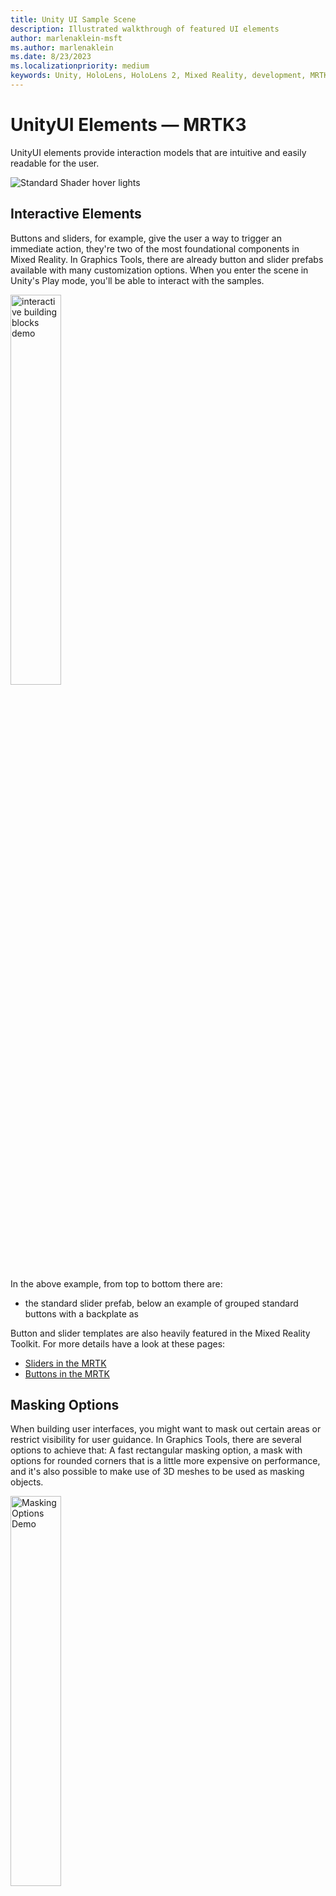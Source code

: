 ```yaml
---
title: Unity UI Sample Scene
description: Illustrated walkthrough of featured UI elements
author: marlenaklein-msft
ms.author: marlenaklein
ms.date: 8/23/2023
ms.localizationpriority: medium
keywords: Unity, HoloLens, HoloLens 2, Mixed Reality, development, MRTK, Graphics Tools, MRGT, MR Graphics Tools, UnityUI
---
```


# UnityUI Elements &#8212; MRTK3

UnityUI elements provide interaction models that are intuitive and easily readable for the user.

![Standard Shader hover lights](images/SampleScenes/UnityUI_01.jpg)

## Interactive Elements

Buttons and sliders, for example, give the user a way to trigger an immediate action, they're two of the most foundational components in Mixed Reality.
In Graphics Tools, there are already button and slider prefabs available with many customization options.
When you enter the scene in Unity's Play mode, you'll be able to interact with the samples.

<img src="images/SampleScenes/UnityUI_interactive_01.jpg" width="40%" height="40%" alt="interactive building blocks demo">

In the above example, from top to bottom there are:

* the standard slider prefab, below an example of grouped standard buttons with a backplate as  

Button and slider templates are also heavily featured in the Mixed Reality Toolkit. For more details have a look at these pages:

* [Sliders in the MRTK](../../../mrtk2/features/ux-building-blocks/sliders.md)
* [Buttons in the MRTK](../../../mrtk2/features/ux-building-blocks/button.md)

## Masking Options

When building user interfaces, you might want to mask out certain areas or restrict visibility for user guidance.
In Graphics Tools, there are several options to achieve that: A fast rectangular masking option, a mask with options for rounded corners that is a little more expensive on performance, and it's also possible to make use of 3D meshes to be used as masking objects.

<img src="images/SampleScenes/UnityUImasking_sample_01.gif" width="40%" height="40%" alt="Masking Options Demo">

## 3D Mesh Integration and Animations

This example is a combination of several UI components. Several properties are also animatable, for example, position and the amount of corner roundness described above. 
It's possible to integrate 3D meshes in your UI builds too.

<img src="images/SampleScenes/UnityUIinteractive_sample_01.gif" width="40%" height="40%" alt="Mesh and Materials Samples demo">

> [!NOTE]
> Only static models can be integrated, animations as in FBX exports aren't supported at the moment.

## Related articles

* [Mixed Reality Toolkit on GitHub](https://github.com/MixedRealityToolkit/MixedRealityToolkit-Unity)
* [Graphics Tools Standard Shader sample scene](../standard-shader.md)